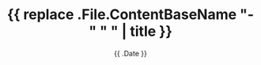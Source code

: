 ---
title: '{{ replace .File.ContentBaseName "-" " " | title }}'
date: '{{ .Date }}'
image_webp: 
image: 
authors: # put each author on its own line as a yaml item
# - author 1
# - author 2
description : "This is meta description"
categories: # put each category on its own line as a yaml item
# - category 1
# - category 2
tags: # put each category on its own line as a yaml item
# - tag 1
# - tag 2
---